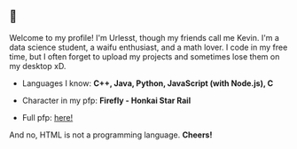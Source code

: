 ## 👋

Welcome to my profile! I'm Urlesst, though my friends call me Kevin. I'm a data science student, a waifu enthusiast, and a math lover. I code in my free time, but I often forget to upload my projects and sometimes lose them on my desktop xD.

- Languages I know: **C++, Java, Python, JavaScript (with Node.js), C**

- Character in my pfp: **Firefly - Honkai Star Rail**

- Full pfp: [here!](https://github.com/urlesst/urlesst/blob/main/fire%20wall.jpg)

And no, HTML is not a programming language. **Cheers!**
<!--
**urlesst/urlesst** is a ✨ _special_ ✨ repository because its `README.md` (this file) appears on your GitHub profile.

Here are some ideas to get you started:

- 🔭 I’m currently working on ...
- 🌱 I’m currently learning ...
- 👯 I’m looking to collaborate on ...
- 🤔 I’m looking for help with ...
- 💬 Ask me about ...
- 📫 How to reach me: ...
- 😄 Pronouns: ...
- ⚡ Fun fact: ...
-->
